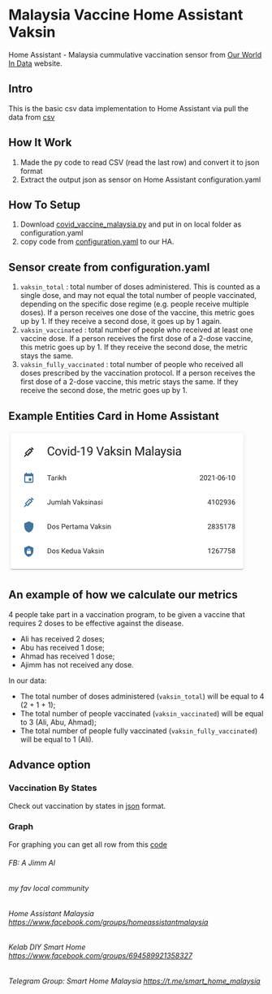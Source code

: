 # Malaysia Vaccine Home Assistant Vaksin
Home Assistant - Malaysia cummulative vaccination sensor from [Our World In Data](https://ourworldindata.org/covid-vaccinations) website.

## Intro
This is the basic csv data implementation to Home Assistant via pull the data from [csv](https://github.com/owid/covid-19-data/blob/master/public/data/vaccinations/country_data/Malaysia.csv)

## How It Work
1.  Made the py code to read CSV (read the last row) and convert it to json format
2.  Extract the output json as sensor on Home Assistant configuration.yaml

## How To Setup
1.  Download [covid_vaccine_malaysia.py](covid_vaccine_malaysia.py) and put in on local folder as configuration.yaml
2.  copy code from [configuration.yaml](configuration.yaml) to our HA.

## Sensor create from configuration.yaml
1.  `vaksin_total` : total number of doses administered. This is counted as a single dose, and may not equal the total number of people vaccinated, depending on the specific dose regime (e.g. people receive multiple doses). If a person receives one dose of the vaccine, this metric goes up by 1. If they receive a second dose, it goes up by 1 again.
2.  `vaksin_vaccinated` : total number of people who received at least one vaccine dose. If a person receives the first dose of a 2-dose vaccine, this metric goes up by 1. If they receive the second dose, the metric stays the same.
3.  `vaksin_fully_vaccinated` : total number of people who received all doses prescribed by the vaccination protocol. If a person receives the first dose of a 2-dose vaccine, this metric stays the same. If they receive the second dose, the metric goes up by 1.

## Example Entities Card in Home Assistant

![vaksin_ha](/vaksin_ha.png)

## An example of how we calculate our metrics
4 people take part in a vaccination program, to be given a vaccine that requires 2 doses to be effective against the disease.

* Ali has received 2 doses;
* Abu has received 1 dose;
* Ahmad has received 1 dose;
* Ajimm has not received any dose.

In our data:

* The total number of doses administered (`vaksin_total`) will be equal to 4 (2 + 1 + 1);
* The total number of people vaccinated (`vaksin_vaccinated`) will be equal to 3 (Ali, Abu, Ahmad);
* The total number of people fully vaccinated (`vaksin_fully_vaccinated`) will be equal to 1 (Ali).

## Advance option

### Vaccination By States
Check out vaccination by states in [json](https://github.com/akutaktau/covid-19-data/blob/main/covid-19-states-vaccination-cumulatif-.json) format.

### Graph
For graphing you can get all row from this [code](covid_vaccine_malaysia_all.py)

###### FB: A Jimm Al
###### my fav local community
###### Home Assistant Malaysia https://www.facebook.com/groups/homeassistantmalaysia
###### Kelab DIY Smart Home https://www.facebook.com/groups/694589921358327
###### Telegram Group: Smart Home Malaysia https://t.me/smart_home_malaysia
